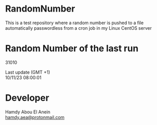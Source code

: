 # RandomNumber    
This is a test repository where a random number is pushed to a file automatically passwordless from a cron job in my Linux CentOS server    
# Random Number of the last run   
31010
      
Last update (GMT +1)    
10/11/23 08:00:01
# Developer    
Hamdy Abou El Anein   
hamdy.aea@protonmail.com
